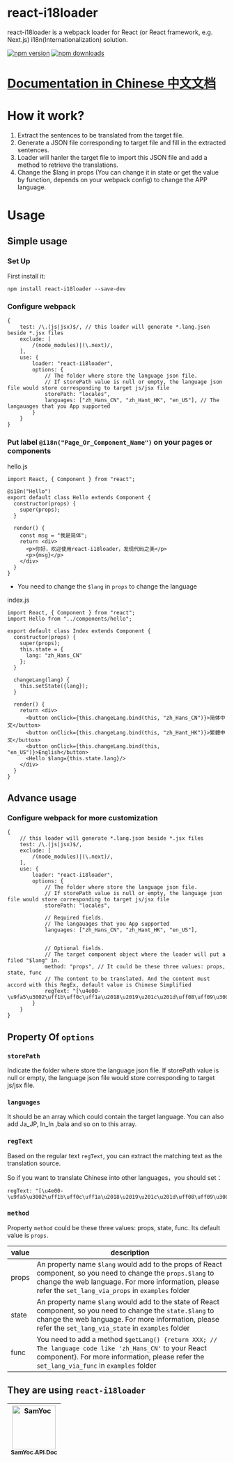 # react-i18loader

react-i18loader is a webpack loader for React (or React framework, e.g. Next.js) i18n(Internationalization) solution.

[![npm version](https://img.shields.io/npm/v/react-i18loader.svg?style=flat-square)](https://www.npmjs.com/package/react-i18loader) [![npm downloads](https://img.shields.io/npm/dm/react-i18loader.svg?style=flat-square)](https://www.npmjs.com/package/react-i18loader)

# [Documentation in Chinese 中文文档](https://www.samyoc.com/single/143)

# How it work?
1. Extract the sentences to be translated from the target file.
2. Generate a JSON file corresponding to target file and fill in the extracted sentences.
3. Loader will hanler the target file to import this JSON file and add a method to retrieve the translations.
4. Change the $lang in props (You can change it in state or get the value by function, depends on your webpack config) to change the APP language.

# Usage

## Simple usage

### Set Up
First install it:
```
npm install react-i18loader --save-dev
```

### Configure webpack
```
{
    test: /\.(js|jsx)$/, // this loader will generate *.lang.json beside *.jsx files
    exclude: [
        /(node_modules)|(\.next)/,
    ],
    use: {
        loader: "react-i18loader",
        options: {
            // The folder where store the language json file.
            // If storePath value is null or empty, the language json file would store corresponding to target js/jsx file
            storePath: "locales",
            languages: ["zh_Hans_CN", "zh_Hant_HK", "en_US"], // The langauages that you App supported
        }
    }
}
```

### Put label `@i18n("Page_Or_Component_Name")` on your pages or components

hello.js

```
import React, { Component } from "react";

@i18n("Hello")
export default class Hello extends Component {
  constructor(props) {
    super(props);
  }

  render() {
    const msg = "我是简体";
    return <div>
      <p>你好，欢迎使用react-i18loader，发现代码之美</p>
      <p>{msg}</p>
    </div>
  }
}
```
* You need to change the `$lang` in `props` to change the language

index.js

```
import React, { Component } from "react";
import Hello from "../components/hello";

export default class Index extends Component {
  constructor(props) {
    super(props);
    this.state = {
      lang: "zh_Hans_CN"
    };
  }

  changeLang(lang) {
    this.setState({lang});
  }

  render() {
    return <div>
      <button onClick={this.changeLang.bind(this, "zh_Hans_CN")}>简体中文</button> 
      <button onClick={this.changeLang.bind(this, "zh_Hant_HK")}>繁體中文</button>
      <button onClick={this.changeLang.bind(this, "en_US")}>English</button>
      <Hello $lang={this.state.lang}/>
    </div>
  }
}
```

## Advance usage

### Configure webpack for more customization
```
{
    // this loader will generate *.lang.json beside *.jsx files
    test: /\.(js|jsx)$/,
    exclude: [
        /(node_modules)|(\.next)/,
    ],
    use: {
        loader: "react-i18loader",
        options: {
            // The folder where store the language json file.
            // If storePath value is null or empty, the language json file would store corresponding to target js/jsx file
            storePath: "locales",

            // Required fields.
            // The langauages that you App supported
            languages: ["zh_Hans_CN", "zh_Hant_HK", "en_US"],


            // Optional fields.
            // The target component object where the loader will put a filed "$lang" in.
            method: "props", // It could be these three values: props, state, func 
            // The content to be translated. And the content must accord with this RegEx, default value is Chinese Simplified
            regText: "[\u4e00-\u9fa5\u3002\uff1b\uff0c\uff1a\u2018\u2019\u201c\u201d\uff08\uff09\u3001\uff1f\uff01\ufe15\u300a\u300b]+",
        }
    }
}
```
## Property Of `options`

### `storePath`
Indicate the folder where store the language json file. If storePath value is null or empty, the language json file would store corresponding to target js/jsx file.

### `languages`
It should be an array which could contain the target language. You can also add Ja_JP, In_In ,bala and so on to this array.

### `regText`
Based on the regular text `regText`, you can extract the matching text as the translation source.

So if you want to translate Chinese into other languages，you should set：
```
regText: "[\u4e00-\u9fa5\u3002\uff1b\uff0c\uff1a\u2018\u2019\u201c\u201d\uff08\uff09\u3001\uff1f\uff01\ufe15\u300a\u300b]+"
```

### `method`

Property `method` could be these three values: props, state, func. Its default value is `props`.

value | description |   
-|-|
props | An property name `$lang` would add to the props of React component, so you need to change the `props.$lang` to change the web language. For more information, please refer the `set_lang_via_props` in `examples` folder  |
state | An property name `$lang` would add to the state of React component, so you need to change the `state.$lang` to change the web language. For more information, please refer the `set_lang_via_state` in `examples` folder |
func | You need to add a method `$getLang() {return XXX; // The language code like 'zh_Hans_CN'` to your React component}. For more information, please refer the `set_lang_via_func` in `examples` folder|

## They are using `react-i18loader`
[<img src="https://www.samyoc.com/img/logo.png" width="100px;" alt="SamYoc"/><br /><sub><b>SamYoc API Doc</b></sub>](https://www.samyoc.com/)| 
:---: |
